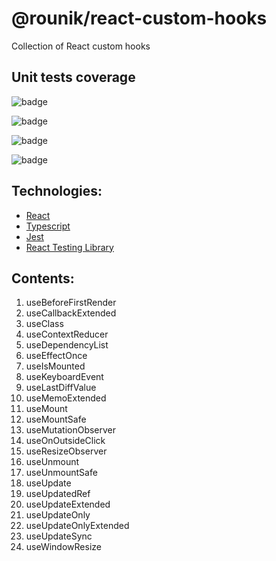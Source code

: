 # @rounik/react-custom-hooks

Collection of React custom hooks

## Unit tests coverage

![badge](https://img.shields.io/endpoint?url=https://gist.githubusercontent.com/rounikdev/edb83177b0281c3232346072ec773358/raw/coverage-unit-statements.json)

![badge](https://img.shields.io/endpoint?url=https://gist.githubusercontent.com/rounikdev/edb83177b0281c3232346072ec773358/raw/coverage-unit-branches.json)

![badge](https://img.shields.io/endpoint?url=https://gist.githubusercontent.com/rounikdev/edb83177b0281c3232346072ec773358/raw/coverage-unit-functions.json)

![badge](https://img.shields.io/endpoint?url=https://gist.githubusercontent.com/rounikdev/edb83177b0281c3232346072ec773358/raw/coverage-unit-lines.json)

## Technologies:

- [React](https://reactjs.org/)
- [Typescript](https://www.typescriptlang.org/)
- [Jest](https://github.com/kulshekhar/ts-jest)
- [React Testing Library](https://testing-library.com/)

## Contents:

1. useBeforeFirstRender
2. useCallbackExtended
3. useClass
4. useContextReducer
5. useDependencyList
6. useEffectOnce
7. useIsMounted
8. useKeyboardEvent
9. useLastDiffValue
10. useMemoExtended
11. useMount
12. useMountSafe
13. useMutationObserver
14. useOnOutsideClick
15. useResizeObserver
16. useUnmount
17. useUnmountSafe
18. useUpdate
19. useUpdatedRef
20. useUpdateExtended
21. useUpdateOnly
22. useUpdateOnlyExtended
23. useUpdateSync
24. useWindowResize
